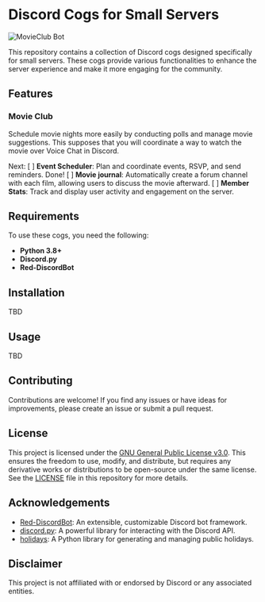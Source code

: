 # Discord Cogs for Small Servers

![MovieClub Bot](movieclub.png)

This repository contains a collection of Discord cogs designed specifically for small servers. These cogs provide various functionalities to enhance the server experience and make it more engaging for the community.

## Features

### Movie Club
Schedule movie nights more easily by conducting polls and manage movie suggestions. This supposes that you will coordinate a way to watch the movie over Voice Chat in Discord.

Next:
[ ] **Event Scheduler**: Plan and coordinate events, RSVP, and send reminders.  Done!
[ ] **Movie journal**: Automatically create a forum channel with each film, allowing users to discuss the movie afterward.
[ ] **Member Stats**: Track and display user activity and engagement on the server.

## Requirements

To use these cogs, you need the following:

- **Python 3.8+**
- **Discord.py**
- **Red-DiscordBot**

## Installation

TBD

## Usage

TBD

## Contributing

Contributions are welcome! If you find any issues or have ideas for improvements, please create an issue or submit a pull request. 

## License

This project is licensed under the [GNU General Public License v3.0](https://www.gnu.org/licenses/gpl-3.0.html). This ensures the freedom to use, modify, and distribute, but requires any derivative works or distributions to be open-source under the same license. See the [LICENSE](LICENSE) file in this repository for more details.

## Acknowledgements

- [Red-DiscordBot](https://github.com/Cog-Creators/Red-DiscordBot): An extensible, customizable Discord bot framework.
- [discord.py](https://github.com/Rapptz/discord.py): A powerful library for interacting with the Discord API.
- [holidays](https://pypi.org/project/holidays/): A Python library for generating and managing public holidays.

## Disclaimer

This project is not affiliated with or endorsed by Discord or any associated entities.